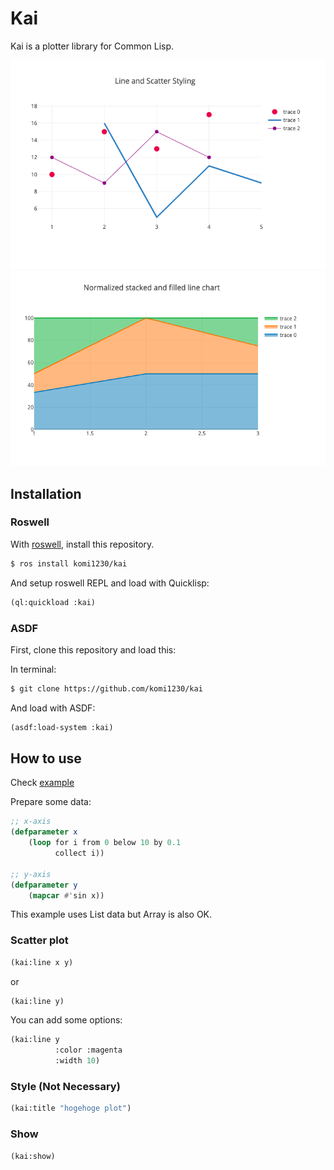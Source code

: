 # Kai

Kai is a plotter library for Common Lisp.

![img1](./examples/img1.png)
![img2](./examples/img2.png)

## Installation

### Roswell

With [roswell](https://github.com/roswell/roswell), install this repository.

```bash
$ ros install komi1230/kai
```

And setup roswell REPL and load with Quicklisp:

```lisp
(ql:quickload :kai)
```

### ASDF

First, clone this repository and load this:

In terminal:

```bash
$ git clone https://github.com/komi1230/kai
```

And load with ASDF:

```lisp
(asdf:load-system :kai)
```

## How to use

Check [example](https://github.com/komi1230/kai/blob/master/examples/main.lisp)

Prepare some data:

```lisp
;; x-axis
(defparameter x
    (loop for i from 0 below 10 by 0.1
          collect i))

;; y-axis
(defparameter y
    (mapcar #'sin x))
```

This example uses List data but Array is also OK.

### Scatter plot

```lisp
(kai:line x y)
```

or

```lisp
(kai:line y)
```

You can add some options:

```lisp
(kai:line y 
          :color :magenta 
          :width 10)
```

### Style (Not Necessary)

```lisp
(kai:title "hogehoge plot")
```

### Show

```lisp
(kai:show)
```

